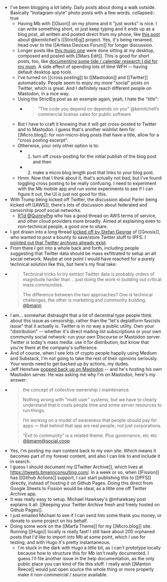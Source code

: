 - I've been blogging a lot lately. Daily posts about doing a walk outside. Basically "Instagram-style" photo posts with a few words.
  collapsed:: true
	- Having Mb with [[Gluon]] on my phone and it "just works" is nice. I can write something short, or just keep typing and it ends up as a blog post, all written and posted direct from my phone, like [this post](https://blog.bmannconsulting.com/2021/01/09/the-code-you.html) about @kemitchell's [[StrictEq]] project. Yes, it's being renamed, head over to the [[Artless Devices Forum]] for longer discussion.
	- Longer posts like [this music one](https://blog.bmannconsulting.com/2021/01/10/campbells-dec-playlist.html) were done sitting at my desktop, composed and posted with [[Mars Edit]]. This is good for short posts, too, like [documenting some tide / calendar research I did for my mom](https://blog.bmannconsulting.com/2021/01/06/tide-data-as.html). A side effect of spending lots of time WFH -- having default desktop app tools.
	- I've turned on [[cross posting]] to [[Mastodon]] and [[Twitter]] automatically. People seem to enjoy my more "social" posts on Twitter, which is great. And I definitely reach different people on Mastodon, in a nice way.
	- Using the StrictEq post as an example again, yeah, I hate the "title":
		- > “The code you depend on depends on you” @kemitchell’s commercial license sales for public software
	- But I have to craft it knowing that it will get cross-posted to Twitter and to Mastodon. I guess that's another wishlist item for [[Micro.blog]]: for non-micro-blog posts that have a title, allow for a "cross posting excerpt".
	- Otherwise, your only other option is to:
		- 1) turn off cross-posting for the initial publish of the blog post and then
		- 2) make a micro blog length post that links to your blog post.
	- Hmm. Now that I think about it, that's actually not _bad_, but I've found toggling cross posting to be really confusing. I need to experiment with the Mb mobile app and run some experiments to see if I can figure it out, the UI is just not good for this.
- With Trump being kicked off Twitter, the discussion about Parler being kicked off [[AWS]], there's lots of discussion about federated and censorship proof social networks.
	- [RTd @QuinnyPig](https://twitter.com/QuinnyPig/status/1348116976019771392) who has a good thread on AWS terms of service, and other cloud providers more broadly. Aimed at explaining even to non-technical people, a good one to share.
- I got drawn into a long thread [kicked off by Stefan George](https://twitter.com/StefanDGeorge/status/1347861734716035074) of [[Gnosis]], who wanted to post a bounty to save/store Twitter stuff to IPFS. I [pointed out that Twitter archives already exist](https://twitter.com/bmann/status/1347937473494618112?s=20).
- From there I got into a whole back and forth, including people suggesting that Twitter data should be mass exfiltrated to setup an alt social network. Maybe at one point I would have reached for a purely technical solution like this, but here's my final take:
- > Technical tricks to try extract Twitter data is probably orders of magnitude harder than …just doing the work in building out critical mass communities. 
  > 
  > The difference between the two approaches? One is technical challenges, the other is marketing and community building.
  > [@bmann](https://twitter.com/bmann/status/1348350579072921605)
- I am... somewhat distraught that a lot of decentral type people think about this issue as censorship, rather than the "let's deplatform fascists issue" that it actually is. Twitter is in no way a public utility. Own your "distribution" -- whether it's direct mailing list subscriptions or your own community social network: run your own Discourse or Mastodon server. Twitter _is_ today's mass media: use it for distribution, but know that you're there at the company's sufferance.
- And of course, when I see lots of crypto people happily using Medium and Substack, I'm not going to take the rest of their opinions seriously. Your words need to get backed up by actions, my dudes.
- Jeff Henshaw [popped back up on Mastodon](https://social.coop/web/statuses/105532885799120767) -- and he's hosting his own Mastodon server. He was asking me why I'm on Mastodon, here's my answer:
- > the concept of collective ownership / maintenance.
  >
  > Nothing wrong with “multi user” systems, but we have to clearly understand that it costs people time and some server resources to run things. 
  >
  > I’m working on a model of awareness that people should pay for apps — that behind that app are real people, not just corporations.
  >
  > “Exit to community” is a related theme. Plus governance, etc etc
  > [@bmann@social.coop](https://social.coop/@bmann/105532951231308481)
- Yes, I'm posting my own content back to my own site. Which means it becomes part of my forever content, and also I can link to and include it in search.
- I guess I should document my [[Twitter Archive]], which lives at <https://tweets.bmannconsulting.com/>. In a week or so, when [[Fission]] has [[Github Actions]] support, I can start publishing this to [[IPFS]] directly, instead of hosting it on Github Pages. Doing this direct from Google Sheets to Fission would be ideal, as a little one off Twitter Archive app.
- It was really easy to setup. Michael Hawksey's @mhawksey post explains it all: [[Keeping your Twitter Archive fresh and freely hosted on Github Pages]].
- I just emailed Michael to see if I can send him some thank you money, or donate to some project on his behalf.
- Doing some work on the [[Marfa Theme]] for my [[Micro.blog]] site. Running [[Hugo]] locally is really fast! I still have about 200 orphaned posts that I'd like to import into Mb at some point, which I use for testing, and with Hugo it's pretty instantaneous.
	- I'm stuck in the dark with Hugo a little bit, as I can't prototype locally because how to structure this for Mb isn't really documented. I guess I'll file another issue in the help documentation, as the only public place you can kind of file this stuff. I really wish [[Manton Reece]] would just open source the whole thing or more properly make it non-commercial / source available.